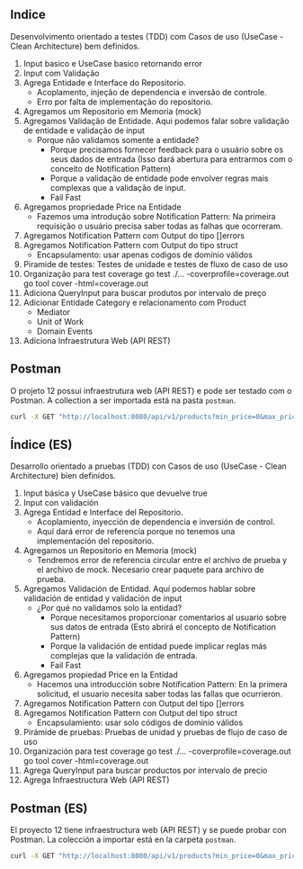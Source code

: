 ## Indice

Desenvolvimento orientado a testes (TDD) com Casos de uso (UseCase - Clean Architecture) bem definidos.

01. Input basico e UseCase basico retornando error
02. Input com Validação
03. Agrega Entidade e Interface do Repositorio. 
    - Acoplamento, injeção de dependencia e inversão de controle.
    - Erro por falta de implementação do repositorio.
04. Agregamos um Repositorio em Memoria (mock)
05. Agregamos Validação de Entidade. Aqui podemos falar sobre validação de entidade e validação de input
    - Porque não validamos somente a entidade?         
        - Porque precisamos fornecer feedback para o usuário sobre os seus dados de entrada (Isso dará abertura para entrarmos com o conceito de Notification Pattern)
        - Porque a validação de entidade pode envolver regras mais complexas que a validação de input.
        - Fail Fast
06. Agregamos propriedade Price na Entidade
    - Fazemos uma introdução sobre Notification Pattern: Na primeira requisição o usuário precisa saber todas as falhas que ocorreram.
07. Agregamos Notification Pattern com Output do tipo []errors
08. Agregamos Notification Pattern com Output do tipo struct
    - Encapsulamento: usar apenas codigos de domínio válidos
09. Piramide de testes: Testes de unidade e testes de fluxo de caso de uso
10. Organização para test coverage
    go test ./... -coverprofile=coverage.out
    go tool cover -html=coverage.out
11. Adiciona QueryInput para buscar produtos por intervalo de preço
12. Adicionar Entidade Category e relacionamento com Product
    - Mediator
    - Unit of Work
    - Domain Events
99. Adiciona Infraestrutura Web (API REST)

## Postman
O projeto 12 possui infraestrutura web (API REST) e pode ser testado com o Postman. A collection a ser importada está na pasta `postman`.

```bash
curl -X GET "http://localhost:8080/api/v1/products?min_price=0&max_price=200" -H "accept: application/json"
```


## Índice (ES)

Desarrollo orientado a pruebas (TDD) con Casos de uso (UseCase - Clean Architecture) bien definidos.

01. Input básica y UseCase básico que devuelve true
02. Input con validación
03. Agrega Entidad e Interface del Repositorio.
    - Acoplamiento, inyección de dependencia e inversión de control.
    - Aquí dará error de referencia porque no tenemos una implementación del repositorio.
04. Agregamos un Repositorio en Memoria (mock)
    - Tendremos error de referencia circular entre el archivo de prueba y el archivo de mock. Necesario crear paquete para archivo de prueba.
05. Agregamos Validación de Entidad. Aquí podemos hablar sobre validación de entidad y validación de input
    - ¿Por qué no validamos solo la entidad?
        - Porque necesitamos proporcionar comentarios al usuario sobre sus datos de entrada (Esto abrirá el concepto de Notification Pattern)
        - Porque la validación de entidad puede implicar reglas más complejas que la validación de entrada.
        - Fail Fast
06. Agregamos propiedad Price en la Entidad
    - Hacemos una introducción sobre Notification Pattern: En la primera solicitud, el usuario necesita saber todas las fallas que ocurrieron.
07. Agregamos Notification Pattern con Output del tipo []errors
08. Agregamos Notification Pattern con Output del tipo struct
    - Encapsulamiento: usar solo códigos de dominio válidos
09. Pirámide de pruebas: Pruebas de unidad y pruebas de flujo de caso de uso
10. Organización para test coverage
    go test ./... -coverprofile=coverage.out
    go tool cover -html=coverage.out
11. Agrega QueryInput para buscar productos por intervalo de precio
12. Agrega Infraestructura Web (API REST)

## Postman (ES)
El proyecto 12 tiene infraestructura web (API REST) y se puede probar con Postman. La colección a importar está en la carpeta `postman`.

```bash
curl -X GET "http://localhost:8080/api/v1/products?min_price=0&max_price=200" -H "accept: application/json"
```